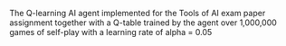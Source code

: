 The Q-learning AI agent implemented for the Tools of AI exam paper assignment together with a Q-table trained by the agent over 1,000,000 games of self-play with a learning rate of alpha = 0.05
